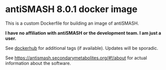 # antiSMASH 8.0.1 docker image

This is a custom Dockerfile for building an image of antiSMASH.

**I have no affiliation with antiSMASH or the development team. I am just a user.**

See [dockerhub](https://hub.docker.com/repository/docker/marklyng/antismash/general "marklyng/antismash") for additional tags (if available). Updates will be sporadic.

See <https://antismash.secondarymetabolites.org/#!/about> for actual information about the software.